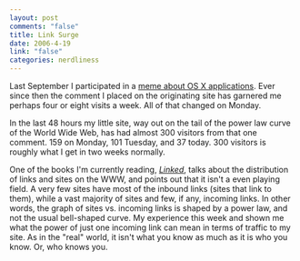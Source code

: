 ```yaml
--- 
layout: post
comments: "false"
title: Link Surge
date: 2006-4-19
link: "false"
categories: nerdliness
---
```

Last September I participated in a <a href="http://gigaom.com/2005/09/03/10macapps/" title="OS X application meme">meme about OS X applications</a>. Ever since then the comment I placed on the originating site has garnered me perhaps four or eight visits a week. All of that changed on Monday.

In the last 48 hours my little site, way out on the tail of the power law curve of the World Wide Web, has had almost 300 visitors from that one comment. 159 on Monday, 101 Tuesday, and 37 today. 300 visitors is roughly what I get in two weeks normally.

One of the books I'm currently reading, <em><a href="http://www.amazon.com/gp/product/0452284392/sr=8-1/qid=1145490370/ref=pd_bbs_1/103-2095777-8484600?%5Fencoding=UTF8" title="Linked">Linked</a></em>, talks about the distribution of links and sites on the WWW, and points out that it isn't a even playing field. A very few sites have most of the inbound links (sites that link to them), while a vast majority of sites and few, if any, incoming links. In other words, the graph of sites vs. incoming links is shaped by a power law, and not the usual bell-shaped curve. My experience this week and shown me what the power of just one incoming link can mean in terms of traffic to my site. As in the "real" world, it isn't what you know as much as it is who you know. Or, who knows you.
